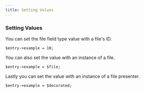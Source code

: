 ```yaml
---
title: Setting Values
---
```


### Setting Values

You can set the file field type value with a file's ID.

    $entry->example = 10;

You can also set the value with an instance of a file.

    $entry->example = $file;

Lastly you can set the value with an instance of a file presenter.

    $entry->example = $decorated;
